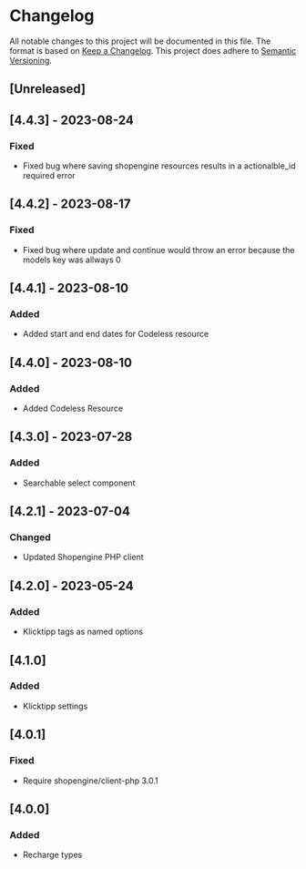# Changelog
All notable changes to this project will be documented in this file.
The format is based on [Keep a Changelog](https://keepachangelog.com/en/1.0.0/).
This project does adhere to [Semantic Versioning](https://semver.org/spec/v2.0.0.html).

## [Unreleased]

## [4.4.3] - 2023-08-24
### Fixed
- Fixed bug where saving shopengine resources results in a actionalble_id required error

## [4.4.2] - 2023-08-17
### Fixed
- Fixed bug where update and continue would throw an error because the models key was allways 0

## [4.4.1] - 2023-08-10
### Added
- Added start and end dates for Codeless resource

## [4.4.0] - 2023-08-10
### Added
- Added Codeless Resource

## [4.3.0] - 2023-07-28
### Added
- Searchable select component

## [4.2.1] - 2023-07-04
### Changed
- Updated Shopengine PHP client

## [4.2.0] - 2023-05-24
### Added
- Klicktipp tags as named options

## [4.1.0]
### Added
- Klicktipp settings

## [4.0.1]
### Fixed
- Require shopengine/client-php 3.0.1

## [4.0.0]
### Added
- Recharge types
